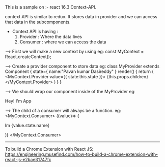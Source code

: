 This is a sample on :- react 16.3 Context-API.

context API is similar to redux. It stores data in provider and we can access that data in the subcomponents.
- Context API is having :
  1.  Provider : Where the data lives
  2.  Consumer : where we can access the data

--> First we will make a new context by using
    eg: const MyContext = React.createContext();

--> Create a provider component to store data
    eg: class MyProvider extends Component {
          state={
            name:"Pavan kumar Dasireddy"
          }
          render() {
            return (
              <MyContext.Provider value={{
                state:this.state
              }}>
                {this.props.children}
              </MyContext.Provider>
            )
          }
        }

--> We should wrap our component inside of the MyProvider
    eg: <MyProvider>
          <div>
            <p>Hey! I'm App</p>
            <Family/>
          </div>
        </MyProvider> 


--> The child of a consumer will always be a function.
    eg: <MyContext.Consumer>
          {(value)=> (
            <p>Im {value.state.name}</p>
          )}
        </MyContext.Consumer>

---------------------------------------------------------
To build a Chrome Extension with React JS: 
https://engineering.musefind.com/how-to-build-a-chrome-extension-with-react-js-e2bae31747fc
